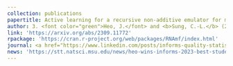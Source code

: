 ```yaml
---
collection: publications
papertitle: Active learning for a recursive non-additive emulator for multi-fidelity computer experiments
author: 3. <font color="green">Heo, J.</font> and <b>Sung, C.-L.</b> (2023+)
link: 'https://arxiv.org/abs/2309.11772'
rpackage: 'https://cran.r-project.org/web/packages/RNAmf/index.html'
journal: <a href="https://www.linkedin.com/posts/informs-quality-statistics-and-reliability-qsr_celebrating-the-winner-of-the-2023-informs-activity-7120983705677963264-_ETw?utm_source=share&utm_medium=member_desktop"> [Winner of INFORMS 2023 QSR Best Student Paper] </a>
news: 'https://stt.natsci.msu.edu/news/heo-wins-informs-2023-best-student-paper-competition.aspx'
---
```

